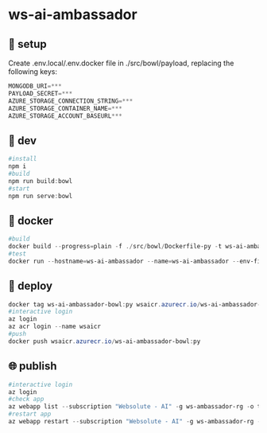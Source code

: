 # ws-ai-ambassador

## 📄 setup

Create .env.local/.env.docker file in ./src/bowl/payload, replacing the following keys:

```powershell
MONGODB_URI=***
PAYLOAD_SECRET=***
AZURE_STORAGE_CONNECTION_STRING=***
AZURE_STORAGE_CONTAINER_NAME=***
AZURE_STORAGE_ACCOUNT_BASEURL***
```

## 🚀 dev

```powershell
#install
npm i
#build
npm run build:bowl
#start
npm run serve:bowl
```

## 🐳 docker

```powershell
#build
docker build --progress=plain -f ./src/bowl/Dockerfile-py -t ws-ai-ambassador-bowl:py  .
#test
docker run --hostname=ws-ai-ambassador --name=ws-ai-ambassador --env-file ./src/bowl/payload/.env.docker -p 4000:4000 -d ws-ai-ambassador-bowl:py
```

## 🚢 deploy

```powershell
docker tag ws-ai-ambassador-bowl:py wsaicr.azurecr.io/ws-ai-ambassador-bowl:py
#interactive login
az login
az acr login --name wsaicr
#push
docker push wsaicr.azurecr.io/ws-ai-ambassador-bowl:py
```

## 🌐 publish

```powershell
#interactive login
az login
#check app
az webapp list --subscription "Websolute - AI" -g ws-ambassador-rg -o table
#restart app
az webapp restart --subscription "Websolute - AI" -g ws-ambassador-rg -n ws-ai-ambassador-bowl
```
